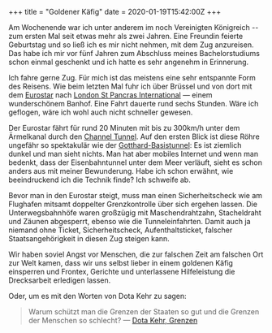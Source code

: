 +++
title = "Goldener Käfig"
date = 2020-01-19T15:42:00Z
+++

Am Wochenende war ich unter anderem im noch Vereinigten Königreich -- zum ersten Mal seit etwas mehr als zwei Jahren. Eine Freundin feierte Geburtstag und so ließ ich es mir nicht nehmen, mit dem Zug anzureisen. Das habe ich mir vor fünf Jahren zum Abschluss meines Bachelorstudiums schon einmal geschenkt und ich hatte es sehr angenehm in Erinnerung.

Ich fahre gerne Zug. Für mich ist das meistens eine sehr entspannte Form des Reisens. Wie beim letzten Mal fuhr ich über Brüssel und von dort mit dem [Eurostar](https://de.wikipedia.org/wiki/Eurostar_International) nach [London St Pancras International](https://de.wikipedia.org/wiki/Bahnhof_St_Pancras) — einem wunderschönem Banhof. Eine Fahrt dauerte rund sechs Stunden. Wäre ich geflogen, wäre ich wohl auch nicht schneller gewesen.

Der Eurostar fährt für rund 20 Minuten mit bis zu 300km/h unter dem Ärmelkanal durch den [Channel Tunnel](https://de.wikipedia.org/wiki/Eurotunnel). Auf den ersten Blick ist diese Röhre ungefähr so spektakulär wie der [Gotthard-Basistunnel](https://de.wikipedia.org/wiki/Gotthard-Basistunnel): Es ist ziemlich dunkel und man sieht nichts. Man hat aber mobiles Internet und wenn man bedenkt, dass der Eisenbahntunnel unter dem Meer verläuft, sieht es schon anders aus mit meiner Bewunderung. Habe ich schon erwähnt, wie beeindruckend ich die Technik finde? Ich schweife ab.

Bevor man in den Eurostar steigt, muss man einen Sicherheitscheck wie am Flughafen mitsamt doppelter Grenzkontrolle über sich ergehen lassen. Die Unterwegsbahnhöfe waren großzügig mit Maschendrahtzahn, Stacheldraht und Zäunen abgesperrt, ebenso wie die Tunneleinfahrten. Damit auch ja niemand ohne Ticket, Sicherheitscheck, Aufenthaltsticket, falscher Staatsangehörigkeit in diesen Zug steigen kann.

Wir haben soviel Angst vor Menschen, die zur falschen Zeit am falschen Ort zur Welt kamen, dass wir uns selbst lieber in einem goldenen Käfig einsperren und Frontex, Gerichte und unterlassene Hilfeleistung die Drecksarbeit erledigen lassen.

Oder, um es mit den Worten von Dota Kehr zu sagen:

> Warum schützt man die Grenzen der Staaten so gut und die Grenzen der Menschen so schlecht? — [Dota Kehr, Grenzen](https://genius.com/Dota-kehr-grenzen-lyrics)